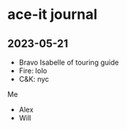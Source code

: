 # ace-it journal



## 2023-05-21

* Bravo Isabelle of touring guide
* Fire: lolo
* C&K: nyc

Me
* Alex
* Will

